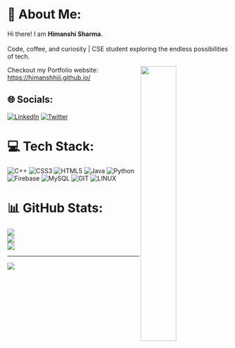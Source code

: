 # 💫 About Me:
Hi there! I am <b>Himanshi Sharma</b>.<br><br>Code, coffee, and curiosity | CSE student exploring the endless possibilities of tech.<br>

<img src="https://media3.giphy.com/media/hpXdHPfFI5wTABdDx9/giphy.gif?cid=ecf05e47cw0lnc26bg4ir2r20txwz6qdbjbrttv1dr3q1o3p&ep=v1_gifs_search&rid=giphy.gif&ct=g" width=40% align= right>

Checkout my Portfolio website: https://himanshhiii.github.io/

## 🌐 Socials:
[![LinkedIn](https://img.shields.io/badge/LinkedIn-%230077B5.svg?logo=linkedin&logoColor=white)](https://linkedin.com/in/himanshi-sharma-22b1a2232) [![Twitter](https://img.shields.io/badge/Twitter-%231DA1F2.svg?logo=Twitter&logoColor=white)](https://twitter.com/Himanshhiii) 

# 💻 Tech Stack:
![C++](https://img.shields.io/badge/c++-%2300599C.svg?style=plastic&logo=c%2B%2B&logoColor=white) ![CSS3](https://img.shields.io/badge/css3-%231572B6.svg?style=plastic&logo=css3&logoColor=white) ![HTML5](https://img.shields.io/badge/html5-%23E34F26.svg?style=plastic&logo=html5&logoColor=white) ![Java](https://img.shields.io/badge/java-%23ED8B00.svg?style=plastic&logo=openjdk&logoColor=white) ![Python](https://img.shields.io/badge/python-3670A0?style=plastic&logo=python&logoColor=ffdd54) ![Firebase](https://img.shields.io/badge/Firebase-039BE5?style=plastic&logo=Firebase&logoColor=white) ![MySQL](https://img.shields.io/badge/mysql-%2300000f.svg?style=plastic&logo=mysql&logoColor=white) ![GIT](https://img.shields.io/badge/Git-fc6d26?style=plastic&logo=git&logoColor=white) ![LINUX](https://img.shields.io/badge/Linux-FCC624?style=plastic&logo=linux&logoColor=black)
# 📊 GitHub Stats:
![](https://github-readme-stats.vercel.app/api?username=Himanshhiii&theme=city_light&hide_border=false&include_all_commits=false&count_private=false)<br/>
![](https://github-readme-streak-stats.herokuapp.com/?user=Himanshhiii&theme=city_light&hide_border=false)<br/>
![](https://github-readme-stats.vercel.app/api/top-langs/?username=Himanshhiii&theme=city_light&hide_border=false&include_all_commits=false&count_private=false&layout=compact)

---
[![](https://visitcount.itsvg.in/api?id=Himanshhiii&icon=0&color=6)](https://visitcount.itsvg.in)

<!-- Proudly created with GPRM ( https://gprm.itsvg.in ) -->
